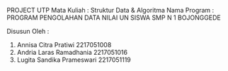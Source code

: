 PROJECT UTP 
Mata Kuliah     : Struktur Data & Algoritma
Nama Program    : PROGRAM PENGOLAHAN DATA NILAI UN SISWA SMP N 1 BOJONGGEDE

Disusun Oleh    :
1.  Annisa Citra Pratiwi        2217051008 
2.  Andria Laras Ramadhania     2217051016  
3.  Lugita Sandika Prameswari   2217051119 
